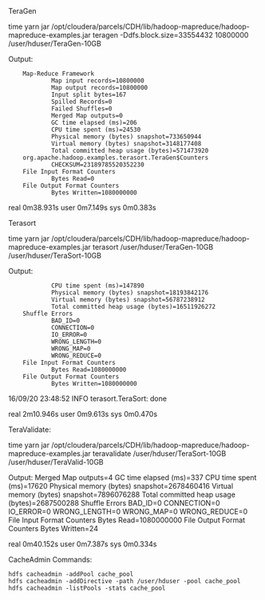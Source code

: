 ##
TeraGen
 
time yarn jar /opt/cloudera/parcels/CDH/lib/hadoop-mapreduce/hadoop-mapreduce-examples.jar teragen -Ddfs.block.size=33554432 10800000 /user/hduser/TeraGen-10GB

Output:

        Map-Reduce Framework
                Map input records=10800000
                Map output records=10800000
                Input split bytes=167
                Spilled Records=0
                Failed Shuffles=0
                Merged Map outputs=0
                GC time elapsed (ms)=206
                CPU time spent (ms)=24530
                Physical memory (bytes) snapshot=733650944
                Virtual memory (bytes) snapshot=3148177408
                Total committed heap usage (bytes)=571473920
        org.apache.hadoop.examples.terasort.TeraGen$Counters
                CHECKSUM=23189785520352230
        File Input Format Counters
                Bytes Read=0
        File Output Format Counters
                Bytes Written=1080000000

real    0m38.931s
user    0m7.149s
sys     0m0.383s


Terasort

 time yarn jar /opt/cloudera/parcels/CDH/lib/hadoop-mapreduce/hadoop-mapreduce-examples.jar terasort /user/hduser/TeraGen-10GB /user/hduser/TeraSort-10GB


Output:

                CPU time spent (ms)=147890
                Physical memory (bytes) snapshot=18193842176
                Virtual memory (bytes) snapshot=56787238912
                Total committed heap usage (bytes)=16511926272
        Shuffle Errors
                BAD_ID=0
                CONNECTION=0
                IO_ERROR=0
                WRONG_LENGTH=0
                WRONG_MAP=0
                WRONG_REDUCE=0
        File Input Format Counters
                Bytes Read=1080000000
        File Output Format Counters
                Bytes Written=1080000000
16/09/20 23:48:52 INFO terasort.TeraSort: done

real    2m10.946s
user    0m9.613s
sys     0m0.470s


TeraValidate:

time yarn jar /opt/cloudera/parcels/CDH/lib/hadoop-mapreduce/hadoop-mapreduce-examples.jar teravalidate /user/hduser/TeraSort-10GB /user/hduser/TeraValid-10GB
 
Output:
                Merged Map outputs=4
                GC time elapsed (ms)=337
                CPU time spent (ms)=17620
                Physical memory (bytes) snapshot=2678460416
                Virtual memory (bytes) snapshot=7896076288
                Total committed heap usage (bytes)=2687500288
        Shuffle Errors
                BAD_ID=0
                CONNECTION=0
                IO_ERROR=0
                WRONG_LENGTH=0
                WRONG_MAP=0
                WRONG_REDUCE=0
        File Input Format Counters
                Bytes Read=1080000000
        File Output Format Counters
                Bytes Written=24

real    0m40.152s
user    0m7.387s
sys     0m0.334s



CacheAdmin Commands:

	hdfs cacheadmin -addPool cache_pool
	hdfs cacheadmin -addDirective -path /user/hduser -pool cache_pool
	hdfs cacheadmin -listPools -stats cache_pool

 





###